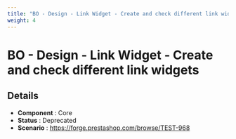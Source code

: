```yaml
---
title: "BO - Design - Link Widget - Create and check different link widgets"
weight: 4
---
```


# BO - Design - Link Widget - Create and check different link widgets
## Details
* **Component** : Core
* **Status** : Deprecated
* **Scenario** : https://forge.prestashop.com/browse/TEST-968

